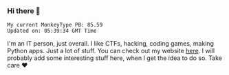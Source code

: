 ### Hi there 👋
<!-- PB START -->
```
My current MonkeyType PB: 85.59
Updated on: 05:39:34 GMT Time
```
<!-- PB END -->
I'm an IT person, just overall. I like CTFs, hacking, coding games, making Python apps. Just a lot of stuff.
You can check out my website [here](https://skill3472.github.io/).
I will probably add some interesting stuff here, when I get the idea to do so. Take care ❤️
